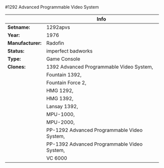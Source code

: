 
#1292 Advanced Programmable Video System


|  | Info |
|-----|-----|
|**Setname:**|	 	1292apvs	 	 
|**Year:** | 1976
|**Manufacturer:** |	Radofin
|**Status:**	| imperfect  badworks
|**Type:**	|Game Console
|**Clones:**	 | 1392 Advanced Programmable Video System,
|| Fountain 1392, 
|| Fountain Force 2,
|| HMG 1292,
|| HMG 1392,
|| Lansay 1392,
|| MPU-1000,
|| MPU-2000,
|| PP-1292 Advanced Programmable Video System,
|| PP-1392 Advanced Programmable Video System,
|| VC 6000

<!--- START OF EDITED COMMENT DO NOT TOUCH TEXT ABOVE-->


